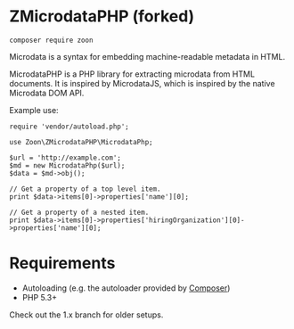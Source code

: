 ZMicrodataPHP (forked)
============

```
composer require zoon
```

Microdata is a syntax for embedding machine-readable metadata in HTML.

MicrodataPHP is a PHP library for extracting microdata from HTML documents. It
is inspired by MicrodataJS, which is inspired by the native Microdata DOM API.

Example use:

```
require 'vendor/autoload.php';

use Zoon\ZMicrodataPHP\MicrodataPhp;

$url = 'http://example.com';
$md = new MicrodataPhp($url);
$data = $md->obj();

// Get a property of a top level item.
print $data->items[0]->properties['name'][0];

// Get a property of a nested item.
print $data->items[0]->properties['hiringOrganization'][0]->properties['name'][0];
```

Requirements
============
- Autoloading (e.g. the autoloader provided by [Composer](https://getcomposer.org/))
- PHP 5.3+

Check out the 1.x branch for older setups.
